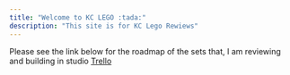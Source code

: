 ```yaml
---
title: "Welcome to KC LEGO :tada:"
description: "This site is for KC Lego Rewiews"
---
```


Please see the link below for the roadmap of the sets that, I am reviewing and building in studio [Trello](https://trello.com/invite/b/67e5aa0d5e6eefb07aead9e4/ATTId2cfeb47122c8c12abfe49f74ef67a0731F5F7FD/lego-studo-website-roadmap)


<!--<div class="flex px-4 py-2 mb-8 text-base rounded-md bg-primary-100 dark:bg-primary-900">
  <span class="flex items-center ltr:pr-3 rtl:pl-3 text-primary-400">
    {{< icon "triangle-exclamation" >}}
  </span>
  <span class="flex items-center justify-between grow dark:text-neutral-300">
    <span class="prose dark:prose-invert">This is a demo of the <code id="layout">background</code> layout.</span>
    <button
      id="switch-layout-button"
      class="px-4 !text-neutral !no-underline rounded-md bg-primary-600 hover:!bg-primary-500 dark:bg-primary-800 dark:hover:!bg-primary-700"
    >
      Switch layout &orarr;
    </button>
  </span>
</div>


```node
npx blowfish-tools
```  

!-->
